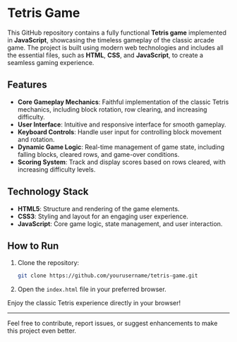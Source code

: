 # Tetris Game  

This GitHub repository contains a fully functional **Tetris game** implemented in **JavaScript**, showcasing the timeless gameplay of the classic arcade game. The project is built using modern web technologies and includes all the essential files, such as **HTML**, **CSS**, and **JavaScript**, to create a seamless gaming experience.  

## Features  

- **Core Gameplay Mechanics**: Faithful implementation of the classic Tetris mechanics, including block rotation, row clearing, and increasing difficulty.  
- **User Interface**: Intuitive and responsive interface for smooth gameplay.  
- **Keyboard Controls**: Handle user input for controlling block movement and rotation.  
- **Dynamic Game Logic**: Real-time management of game state, including falling blocks, cleared rows, and game-over conditions.  
- **Scoring System**: Track and display scores based on rows cleared, with increasing difficulty levels.  

## Technology Stack  

- **HTML5**: Structure and rendering of the game elements.  
- **CSS3**: Styling and layout for an engaging user experience.  
- **JavaScript**: Core game logic, state management, and user interaction.  

## How to Run  

1. Clone the repository:  
   ```bash  
   git clone https://github.com/yourusername/tetris-game.git  
   ```  
2. Open the `index.html` file in your preferred browser.  

Enjoy the classic Tetris experience directly in your browser!  

---  

Feel free to contribute, report issues, or suggest enhancements to make this project even better.
